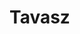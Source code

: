 # Tavasz

<!DOCTYPE html>
<html lang="hu">

<head>
<title>Tavasz</title>
</head>

<body>
<style type="text/css">
 div { 
    background-color:beige;  
     }
	 
	 
<h1><strong>Tavaszi virágok</strong></h1>
<p>A tavasz bővelkedik a szebbnél szebb virágokban. Egyes fajok, mint például a <i>téltemető</i>, már tél végén elkezdik bontogatni virágaikat, így jelezve a tavasz közeledtét.
Szinte egyik természetes hatású kertből sem hiányoznak a színpompás <i>kankalinok, krókuszok, nárciszok, jácintok, gyöngyikék és tulipánok.</i></p>
<p>A tavasszal virágzó évelők és hagymások választéka azonban ennél jóval gazdagabb, bejegyzésünkben az előbbieknél kevésbé közismert, ám nem kevésbé szép tavasszal virágzó évelőket és hagymásokat mutatunk be.</p>
<br>
<h2><b>1. Törpe nőszirom (Iris ‘Katharine Hodgkin’)</b></h2>
<img src="https://i1.wp.com/citygreen.hu/wp-content/uploads/2018/09/t%C3%B6rpe-n%C5%91szirom.jpg?w=800&ssl=1">
<br>
<h2><b>2. Mocsári kockásliliom (Fritillaria meleagris)</b></h2>
<img src="https://i1.wp.com/citygreen.hu/wp-content/uploads/2016/07/mocs%C3%A1ri-kock%C3%A1sliliom.jpg?w=800&ssl=1">
<br>
<h2><b>3. Csillagos puskin-virág (Puschkinia scilloides)</b></h2>
<img src="https://i0.wp.com/citygreen.hu/wp-content/uploads/2018/09/csillagos-puskinvir%C3%A1g.jpg?w=800&ssl=1">

<br>

<video width="640" height="360" controls>
   <source src="https://www.youtube.com/watch?v=DU3vlYGmzU8" >
 
</video>
<br>

<h3><u>További információkért kattintson erre a linkre<u></h3>
<a href="https://citygreen.hu/15-kulonlegesen-szep-tavaszi-virag/">Ide kattintva eljutsz a citygreen.hu weboldalra.</a>
</body>
</html>
